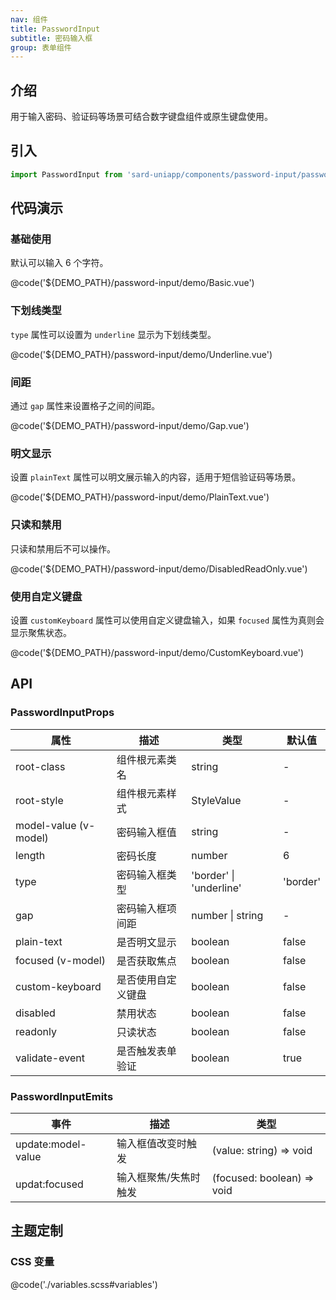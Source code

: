 ```yaml
---
nav: 组件
title: PasswordInput
subtitle: 密码输入框
group: 表单组件
---
```


## 介绍

用于输入密码、验证码等场景可结合数字键盘组件或原生键盘使用。

## 引入

```ts
import PasswordInput from 'sard-uniapp/components/password-input/password-input.vue'
```

## 代码演示

### 基础使用

默认可以输入 6 个字符。

@code('${DEMO_PATH}/password-input/demo/Basic.vue')

### 下划线类型

`type` 属性可以设置为 `underline` 显示为下划线类型。

@code('${DEMO_PATH}/password-input/demo/Underline.vue')

### 间距

通过 `gap` 属性来设置格子之间的间距。

@code('${DEMO_PATH}/password-input/demo/Gap.vue')

### 明文显示

设置 `plainText` 属性可以明文展示输入的内容，适用于短信验证码等场景。

@code('${DEMO_PATH}/password-input/demo/PlainText.vue')

### 只读和禁用

只读和禁用后不可以操作。

@code('${DEMO_PATH}/password-input/demo/DisabledReadOnly.vue')

### 使用自定义键盘

设置 `customKeyboard` 属性可以使用自定义键盘输入，如果 `focused` 属性为真则会显示聚焦状态。

@code('${DEMO_PATH}/password-input/demo/CustomKeyboard.vue')

## API

### PasswordInputProps

| 属性                  | 描述               | 类型                    | 默认值   |
| --------------------- | ------------------ | ----------------------- | -------- |
| root-class            | 组件根元素类名     | string                  | -        |
| root-style            | 组件根元素样式     | StyleValue              | -        |
| model-value (v-model) | 密码输入框值       | string                  | -        |
| length                | 密码长度           | number                  | 6        |
| type                  | 密码输入框类型     | 'border' \| 'underline' | 'border' |
| gap                   | 密码输入框项间距   | number \| string        | -        |
| plain-text            | 是否明文显示       | boolean                 | false    |
| focused (v-model)     | 是否获取焦点       | boolean                 | false    |
| custom-keyboard       | 是否使用自定义键盘 | boolean                 | false    |
| disabled              | 禁用状态           | boolean                 | false    |
| readonly              | 只读状态           | boolean                 | false    |
| validate-event        | 是否触发表单验证   | boolean                 | true     |

### PasswordInputEmits

| 事件               | 描述                  | 类型                       |
| ------------------ | --------------------- | -------------------------- |
| update:model-value | 输入框值改变时触发    | (value: string) => void    |
| updat:focused      | 输入框聚焦/失焦时触发 | (focused: boolean) => void |

## 主题定制

### CSS 变量

@code('./variables.scss#variables')
